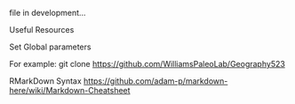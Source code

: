 
file in development...

Useful Resources

Set Global parameters


For example:
git clone https://github.com/WilliamsPaleoLab/Geography523


RMarkDown Syntax
https://github.com/adam-p/markdown-here/wiki/Markdown-Cheatsheet
